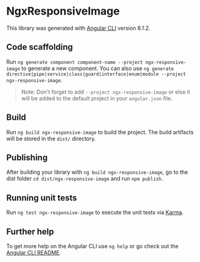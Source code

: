 # NgxResponsiveImage

This library was generated with [Angular CLI](https://github.com/angular/angular-cli) version 8.1.2.

## Code scaffolding

Run `ng generate component component-name --project ngx-responsive-image` to generate a new component. You can also use `ng generate directive|pipe|service|class|guard|interface|enum|module --project ngx-responsive-image`.
> Note: Don't forget to add `--project ngx-responsive-image` or else it will be added to the default project in your `angular.json` file. 

## Build

Run `ng build ngx-responsive-image` to build the project. The build artifacts will be stored in the `dist/` directory.

## Publishing

After building your library with `ng build ngx-responsive-image`, go to the dist folder `cd dist/ngx-responsive-image` and run `npm publish`.

## Running unit tests

Run `ng test ngx-responsive-image` to execute the unit tests via [Karma](https://karma-runner.github.io).

## Further help

To get more help on the Angular CLI use `ng help` or go check out the [Angular CLI README](https://github.com/angular/angular-cli/blob/master/README.md).
